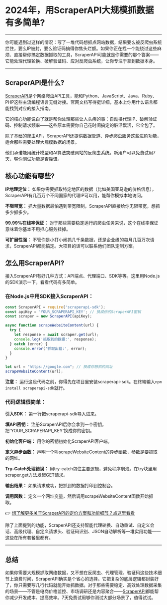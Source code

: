 # 2024年，用ScraperAPI大规模抓数据有多简单?

---

你可能遇到过这样的情况：写了一堆代码想抓点网站数据，结果要么被反爬虫系统拦住，要么IP被封，要么验证码搞得你焦头烂额。如果你正在找一个能绕过这些麻烦、直接帮你搞定数据抓取的工具，ScraperAPI可能就是你需要的那个答案——它能处理代理轮换、破解验证码、应对反爬虫系统，让你专注于拿到数据本身。

---

## ScraperAPI是什么?

[ScraperAPI](https://www.scraperapi.com/?fp_ref=coupons)是个网络爬虫API工具，能和Python、JavaScript、Java、Ruby、PHP这些主流编程语言无缝对接。官网文档写得挺详细，基本上你用什么语言都能找到对应的接入指南。

它的核心功能说白了就是帮你处理那些让人头疼的事：自动换代理IP、破解验证码、控制请求频率——这些原本需要你自己花时间搞定的脏活累活，它全包了。

除了基础的爬虫API，ScraperAPI还提供数据管道、异步爬虫服务这些进阶功能，适合那些需要处理大规模数据的场景。

他们承诺能用统计模型和AI算法突破网站的反爬虫系统。新用户可以免费试用7天，够你测试功能是否靠谱。

## 核心功能有哪些?

**IP地理定位：** 如果你需要抓取特定地区的数据（比如美国亚马逊的价格信息），ScraperAPI有几百万个不同国家的代理IP可以用，能帮你模拟本地访问。

**不限带宽：** 抓大量数据最怕遇到带宽限制，ScraperAPI直接给你无限带宽，想抓多少抓多少。

**99.99%在线率保证：** 对于那些需要稳定运行的爬虫任务来说，这个在线率保证意味着你基本不用担心服务挂掉。

**可扩展性强：** 不管你是小打小闹抓几千条数据，还是企业级的每月几百万次请求，ScraperAPI都能搞定。大项目的话可以联系他们团队定制方案。

## 怎么用ScraperAPI?

接入ScraperAPI有好几种方式：API端点、代理端口、SDK等等。这里用Node.js的SDK演示一下，看看代码有多简单。

### 在Node.js中用SDK接入ScraperAPI：

```javascript
const ScraperAPI = require('scraperapi-sdk');
const apiKey = 'YOUR_SCRAPERAPI_KEY'; // 换成你的ScraperAPI密钥
const scraper = new ScraperAPI(apiKey);

async function scrapeWebsiteContent(url) {
  try {
    let response = await scraper.get(url);
    console.log('抓取到的数据:', response);
  } catch (error) {
    console.error('抓取出错:', error);
  }
}

let url = "https://google.com"; // 换成你想抓的网址
scrapeWebsiteContent(url);
```

**注意：** 运行这段代码之前，你得先在项目里安装scraperapi-sdk。在终端输入`npm install scraperapi-sdk`就行。

### 代码逻辑很简单：

**引入SDK：** 第一行把scraperapi-sdk导入进来。

**填API密钥：** 注册ScraperAPI后你会拿到一个密钥，把'YOUR_SCRAPERAPI_KEY'换成你的密钥。

**初始化客户端：** 用你的密钥初始化ScraperAPI客户端。

**定义异步函数：** 声明一个叫scrapeWebsiteContent的异步函数，参数是要抓取的网址。

**Try-Catch处理错误：** 用try-catch包住主要逻辑，避免程序崩溃。在try块里用scraper.get方法发起GET请求。

**输出结果：** 如果请求成功，把抓到的数据打印到控制台。

**调用函数：** 定义一个网址变量，然后调用scrapeWebsiteContent函数开始抓取。

👉 [想了解更多关于ScraperAPI的定价方案和功能细节？点这里看看](https://www.scraperapi.com/?fp_ref=coupons)

除了上面提到的功能，ScraperAPI还支持智能代理轮换、自动重试、自定义会话、高级代理、自定义请求头、验证码识别、JSON自动解析等一堆实用功能——这些在所有套餐里都有。

---

## 总结

如果你需要大规模抓取网络数据，又不想在反爬虫、代理管理、验证码这些技术细节上浪费时间，ScraperAPI确实是个省心的选择。它把复杂的底层逻辑都封装好了，你只需要写几行代码就能开始抓数据。对于那些需要稳定、高效处理数据采集的场景——不管是电商价格监控、市场调研还是内容聚合——[ScraperAPI](https://www.scraperapi.com/?fp_ref=coupons)都能帮你减少开发成本、提高效率。7天免费试用够你测试大部分场景了，值得试试。
